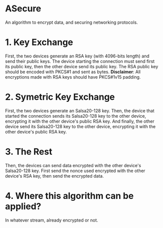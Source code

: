 # ASecure

An algorithm to encrypt data, and securing networking protocols.

# 1. Key Exchange

First, the two devices generate an RSA key (with 4096-bits length) and send their public keys. The device starting the connection must send first its public key, then the other device send its public key. The RSA public key should be encoded with PKCS#1 and sent as bytes.
**Disclaimer**: All encryptions made with RSA keys should have PKCS#1v15 padding.

# 2. Symetric Key Exchange

First, the two devices generate an Salsa20-128 key. Then, the device that started the connection sends its Salsa20-128 key to the other device, encrypting it with the other device's public RSA key. And finally, the other device send its Salsa20-128 key to the other device, encrypting it with the other device's public RSA key.

# 3. The Rest

Then, the devices can send data encrypted with the other device's Salsa20-128 key. First send the nonce used encrypted with the other device's RSA key, then send the encrypted data.

# 4. Where this algorithm can be applied?

In whatever stream, already encrypted or not.